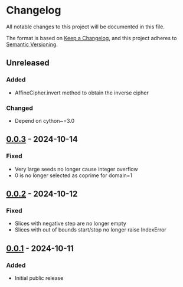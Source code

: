 # Changelog
All notable changes to this project will be documented in this file.

The format is based on [Keep a Changelog](https://keepachangelog.com/en/1.0.0/),
and this project adheres to [Semantic Versioning](https://semver.org/spec/v2.0.0.html).


## Unreleased
### Added
- AffineCipher.invert method to obtain the inverse cipher
### Changed
- Depend on cython~=3.0


## [0.0.3] - 2024-10-14
### Fixed
- Very large seeds no longer cause integer overflow
- 0 is no longer selected as coprime for domain=1


## [0.0.2] - 2024-10-12
### Fixed
- Slices with negative step are no longer empty
- Slices with out of bounds start/stop no longer raise IndexError


## [0.0.1] - 2024-10-11
### Added
- Initial public release


[Unreleased]: https://github.com/jfolz/shufflish/compare/0.0.3...main
[0.0.3]: https://github.com/jfolz/shufflish/compare/0.0.2...0.0.3
[0.0.2]: https://github.com/jfolz/shufflish/compare/0.0.1...0.0.2
[0.0.1]: https://github.com/jfolz/shufflish/releases/tag/0.0.1
